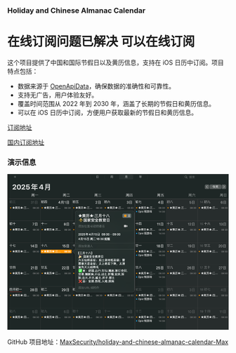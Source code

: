 ### Holiday and Chinese Almanac Calendar

# 在线订阅问题已解决 可以在线订阅

这个项目提供了中国和国际节假日以及黄历信息，支持在 iOS 日历中订阅。项目特点包括：

- 数据来源于 [OpenApiData](https://github.com/zqzess/openApiData)，确保数据的准确性和可靠性。
- 支持无广告，用户体验友好。
- 覆盖时间范围从 2022 年到 2030 年，涵盖了长期的节假日和黄历信息。
- 可以在 iOS 日历中订阅，方便用户获取最新的节假日和黄历信息。

[订阅地址](https://raw.githubusercontent.com/MaxSecurity/holiday-and-chinese-almanac-calendar-Max/main/holidays_calendar_2022-2030.ics)

[国内订阅地址](https://mirror.ghproxy.com/https%3A//raw.githubusercontent.com/MaxSecurity/holiday-and-chinese-almanac-calendar-Max/main/holidays_calendar_2022-2030.ics)

### 演示信息    
![演示](./Pic/1.png)

GitHub 项目地址：[MaxSecurity/holiday-and-chinese-almanac-calendar-Max](https://github.com/MaxSecurity/holiday-and-chinese-almanac-calendar-Max)
